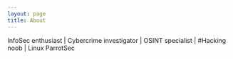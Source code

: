 ```yaml
---
layout: page
title: About
---
```


InfoSec enthusiast | Cybercrime investigator | OSINT specialist | #Hacking noob | Linux ParrotSec
